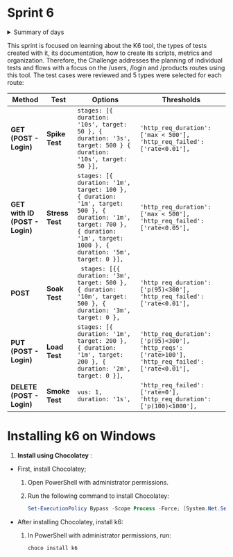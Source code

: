 # Sprint 6

<details>

<summary>Summary of days</summary>
## Day 1 and 2: MasterClass

- Planning
- AWS Partner Accreditation (Cloud Economics)

## Day 3: MasterClass

- Udemy Course: Getting Started with K6​​​​​​​

## Day 4: MasterClass

- Fundamentals of Software Testing
- Daniel Jesus' K6 Videos

## Day 5: MasterClass

- Understanding results and metrics
- Fixation exercise

## Day 6, 7, 8 and 9: Evolution Challenge

- Challenge
- Mentoring

</details>


This sprint is focused on learning about the K6 tool, the types of tests created with it, its documentation, how to create its scripts, metrics and organization. Therefore, the Challenge addresses the planning of individual tests and flows with a focus on the /users, /login and /products routes using this tool. The test cases were reviewed and 5 types were selected for each route:

**Method** | **Test** | **Options** | **Thresholds**
--- | --- | --- | ---
**GET (POST - Login)** | **Spike Test** | `stages: [{ duration: '10s', target: 50 }, { duration: '3s', target: 500 } { duration: '10s', target: 50 }],` | `'http_req_duration': ['max < 500'], 'http_req_failed': ['rate<0.01'],`
**GET with ID (POST - Login)** | **Stress Test** | `stages: [{ duration: '1m', target: 100 }, { duration: '1m', target: 500 }, { duration: '1m', target: 700 }, { duration: '1m', target: 1000 }, { duration: '5m', target: 0 }],` | `'http_req_duration': ['max < 500'], 'http_req_failed': ['rate<0.05'],`
**POST** | **Soak Test** | ` stages: [{{ duration: '3m', target: 500 }, { duration: '10m', target: 500 }, { duration: '3m', target: 0 },` | `'http_req_duration': ['p(95)<300'], 'http_req_failed': ['rate<0.01'],`
**PUT (POST - Login)** | **Load Test** | `stages: [{ duration: '1m', target: 200 }, { duration: '1m', target: 200 }, { duration: '2m', target: 0 }],` | `'http_req_duration': ['p(95)<300'], 'http_reqs': ['rate>100'], 'http_req_failed': ['rate<0.01'],`
**DELETE (POST - Login)** | **Smoke Test** | `vus: 1, duration: '1s',` | `'http_req_failed': ['rate=0'], 'http_req_duration': ['p(100)<1000'],`

# **Installing k6 on Windows**

1. **Install using Chocolatey** :

- First, install Chocolatey;

    1. Open PowerShell with administrator permissions.

    2. Run the following command to install Chocolatey:

        ```powershell
        Set-ExecutionPolicy Bypass -Scope Process -Force; [System.Net.ServicePointManager]::SecurityProtocol = [System.Net.ServicePointManager]::SecurityProtocol -bor 3072; iex ((New-Object System.Net.WebClient).DownloadString('<https://community.chocolatey.org/install.ps1>'))
        ```

- After installing Chocolatey, install k6:

    1. In PowerShell with administrator permissions, run:

        ```powershell
        choco install k6
        ```